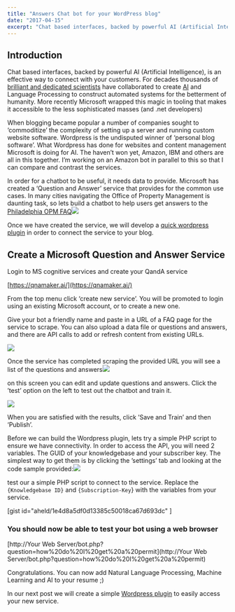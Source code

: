 ```yaml
---
title: "Answers Chat bot for your WordPress blog"
date: "2017-04-15"
excerpt: "Chat based interfaces, backed by powerful AI (Artificial Intelligence), is an effective way to connect with your customers. "
---
```


## Introduction

Chat based interfaces, backed by powerful AI (Artificial Intelligence), is an effective way to connect with your customers. For decades thousands of [brilliant and dedicated scientists](http://technav.ieee.org/tag/1215/natural-language-processing) have collaborated to create [AI](http://spectrum.ieee.org/view-from-the-valley/robotics/industrial-robots/sri-shakey-robot-honored-as-ieee-milestone) and Language Processing to construct automated systems for the betterment of humanity. More recently Microsoft wrapped this magic in tooling that makes it accessible to the less sophisticated masses (and .net developers)

When blogging became popular a number of companies sought to ‘commoditize’ the complexity of setting up a server and running custom website software. Wordpress is the undisputed winner of ‘personal blog software’. What Wordpress has done for websites and content management Microsoft is doing for AI. The haven’t won yet, Amazon, IBM and others are all in this together. I’m working on an Amazon bot in parallel to this so that I can compare and contrast the services.

In order for a chatbot to be useful, it needs data to provide. Microsoft has created a ‘Question and Answer’ service that provides for the common use cases. In many cities navigating the Office of Property Management is daunting task, so lets build a chatbot to help users get answers to the [Philadelphia OPM FAQ![](/assets/posts/images/MS-bot-intro-OPM.png)](http://www.phila.gov/OPA/Pages/FAQ.aspx)

Once we have created the service, we will develop a [quick wordpress plugin](https://github.com/aheld/wp_chatbot) in order to connect the service to your blog.

## Create a Microsoft Question and Answer Service

Login to MS cognitive services and create your QandA service

[https://qnamaker.ai/](https://qnamaker.ai/)

From the top menu click ‘create new service’. You will be promoted to login using an existing Microsoft account, or to create a new one.

Give your bot a friendly name and paste in a URL of a FAQ page for the service to scrape. You can also upload a data file or questions and answers, and there are API calls to add or refresh content from existing URLs.

[![](/assets/posts/images/MS-bot-create-1024x726.png)](http://www.aaronheld.com/wp-content/uploads/2017/04/MS-bot-create.png) [ ](http://www.aaronheld.com/wp-content/uploads/2017/04/MS-bot-edit-kb.png)[](http://www.aaronheld.com/wp-content/uploads/2017/04/MS-bot-settings.png) 

Once the service has completed scraping the provided URL you will see a list of the questions and answers![](/assets/posts/images/MS-bot-edit-kb-1024x686.png)

on this screen you can edit and update questions and answers. Click the ’test’ option on the left to test out the chatbot and train it.

![](/assets/posts/images/MS-bot-training-1024x668.png)

When you are satisfied with the results, click ’Save and Train’ and then ‘Publish’.

Before we can build the Wordpress plugin, lets try a simple PHP script to ensure we have connectivity. In order to access the API, you will need 2 variables. The GUID of your knowledgebase and your subscriber key. The simplest way to get them is by clicking the ’settings’ tab and looking at the code sample provided:![](/assets/posts/images/MS-bot-settings-1024x259.png)

test our a simple PHP script to connect to the service. Replace the `{Knowledgebase ID}` and `{Subscription-Key`} with the variables from your service.

\[gist id="aheld/1e4d8a5df0d13385c50018ca67d693dc" \]

### You should now be able to test your bot using a web browser

[http://Your Web Server/bot.php?question=how%20do%20I%20get%20a%20permit](http://Your Web Server/bot.php?question=how%20do%20I%20get%20a%20permit)

Congratulations. You can now add Natural Language Processing, Machine Learning and AI to your resume ;)

In our next post we will create a simple [Wordpress plugin](https://github.com/aheld/wp_chatbot) to easily access your new service.
